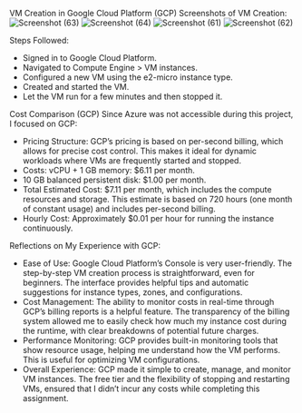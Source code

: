 VM Creation in Google Cloud Platform (GCP)
Screenshots of VM Creation:
![Screenshot (63)](https://github.com/user-attachments/assets/45691bc5-5e09-48a7-a921-82aa679c6e22)
![Screenshot (64)](https://github.com/user-attachments/assets/468ece55-a4de-455c-8357-082ceee0ed52)
![Screenshot (61)](https://github.com/user-attachments/assets/29cd7928-ccbb-4255-8a3a-714c04841bf2)
![Screenshot (62)](https://github.com/user-attachments/assets/765711b1-c9b1-44fd-aa58-e308a5c64e62)

Steps Followed:
- Signed in to Google Cloud Platform.
- Navigated to Compute Engine > VM instances.
- Configured a new VM using the e2-micro instance type.
- Created and started the VM.
- Let the VM run for a few minutes and then stopped it.

Cost Comparison (GCP)
Since Azure was not accessible during this project, I focused on GCP:
- Pricing Structure: GCP’s pricing is based on per-second billing, which allows for precise cost control. This makes it ideal for dynamic workloads where VMs are frequently started and stopped.
- Costs: vCPU + 1 GB memory: $6.11 per month.
- 10 GB balanced persistent disk: $1.00 per month.
- Total Estimated Cost: $7.11 per month, which includes the compute resources and storage. This estimate is based on 720 hours (one month of constant usage) and includes per-second billing.
- Hourly Cost: Approximately $0.01 per hour for running the instance continuously.

Reflections on My Experience with GCP:
- Ease of Use: Google Cloud Platform’s Console is very user-friendly. The step-by-step VM creation process is straightforward, even for beginners. The interface provides helpful tips and automatic suggestions for instance types, zones, and configurations.
- Cost Management: The ability to monitor costs in real-time through GCP’s billing reports is a helpful feature. The transparency of the billing system allowed me to easily check how much my instance cost during the runtime, with clear breakdowns of potential future charges.
- Performance Monitoring: GCP provides built-in monitoring tools that show resource usage, helping me understand how the VM performs. This is useful for optimizing VM configurations.
- Overall Experience: GCP made it simple to create, manage, and monitor VM instances. The free tier and the flexibility of stopping and restarting VMs, ensured that I didn’t incur any costs while completing this assignment.
